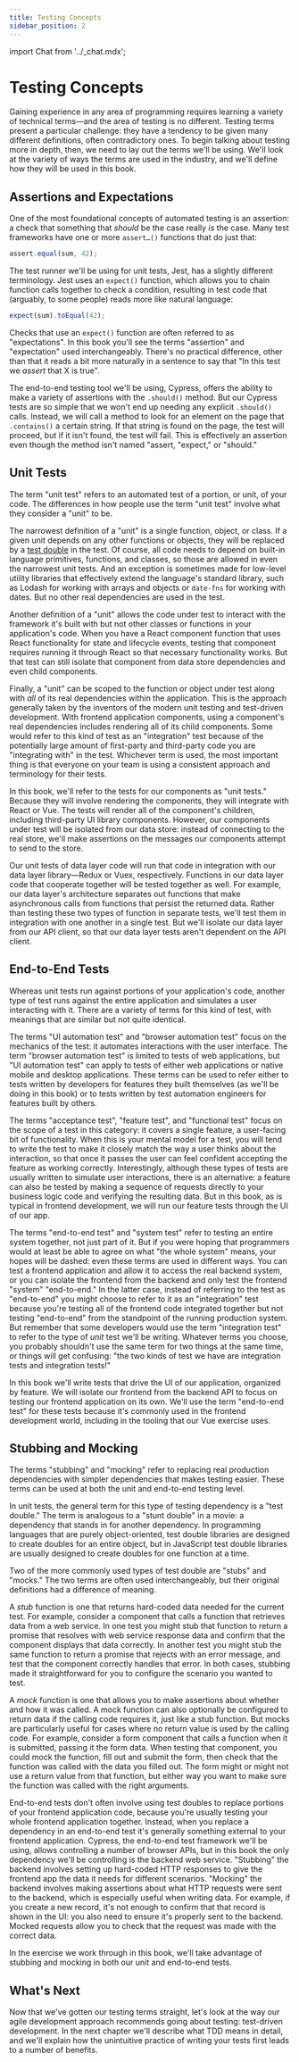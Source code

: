 ```yaml
---
title: Testing Concepts
sidebar_position: 2
---
```

import Chat from '../_chat.mdx';

# Testing Concepts

Gaining experience in any area of programming requires learning a variety of technical terms—and the area of testing is no different. Testing terms present a particular challenge: they have a tendency to be given many different definitions, often contradictory ones. To begin talking about testing more in depth, then, we need to lay out the terms we'll be using. We'll look at the variety of ways the terms are used in the industry, and we'll define how they will be used in this book.

## Assertions and Expectations
One of the most foundational concepts of automated testing is an assertion: a check that something that *should* be the case really *is* the case. Many test frameworks have one or more `assert…()` functions that do just that:

```js
assert.equal(sum, 42);
```

The test runner we'll be using for unit tests, Jest, has a slightly different terminology. Jest uses an `expect()` function, which allows you to chain function calls together to check a condition, resulting in test code that (arguably, to some people) reads more like natural language:

```js
expect(sum).toEqual(42);
```

Checks that use an `expect()` function are often referred to as "expectations". In this book you'll see the terms "assertion" and "expectation" used interchangeably. There's no practical difference, other than that it reads a bit more naturally in a sentence to say that "In this test we *assert* that X is true".

The end-to-end testing tool we'll be using, Cypress, offers the ability to make a variety of assertions with the `.should()` method. But our Cypress tests are so simple that we won't end up needing any explicit `.should()` calls. Instead, we will call a method to look for an element on the page that `.contains()` a certain string. If that string is found on the page, the test will proceed, but if it isn't found, the test will fail. This is effectively an assertion even though the method isn't named "assert, "expect," or "should."

## Unit Tests
The term "unit test" refers to an automated test of a portion, or unit, of your code. The differences in how people use the term "unit test" involve what they consider a "unit" to be.

The narrowest definition of a "unit" is a single function, object, or class. If a given unit depends on any other functions or objects, they will be replaced by a [test double](#stubbing-and-mocking) in the test. Of course, all code needs to depend on built-in language primitives, functions, and classes, so those are allowed in even the narrowest unit tests. And an exception is sometimes made for low-level utility libraries that effectively extend the language's standard library, such as Lodash for working with arrays and objects or `date-fns` for working with dates. But no other real dependencies are used in the test.

Another definition of a "unit" allows the code under test to interact with the framework it's built with but not other classes or functions in your application's code. When you have a React component function that uses React functionality for state and lifecycle events, testing that component requires running it through React so that necessary functionality works. But that test can still isolate that component from data store dependencies and even child components.

Finally, a "unit" can be scoped to the function or object under test along with *all* of its real dependencies within the application. This is the approach generally taken by the inventors of the modern unit testing and test-driven development. With frontend application components, using a component's real dependencies includes rendering all of its child components. Some would refer to this kind of test as an "integration" test because of the potentially large amount of first-party and third-party code you are "integrating with" in the test. Whichever term is used, the most important thing is that everyone on your team is using a consistent approach and terminology for their tests.

In this book, we'll refer to the tests for our components as "unit tests." Because they will involve rendering the components, they will integrate with React or Vue. The tests will render all of the component's children, including third-party UI library components. However, our components under test will be isolated from our data store: instead of connecting to the real store, we'll make assertions on the messages our components attempt to send to the store.

Our unit tests of data layer code will run that code in integration with our data layer library—Redux or Vuex, respectively. Functions in our data layer code that cooperate together will be tested together as well. For example, our data layer's architecture separates out functions that make asynchronous calls from functions that persist the returned data. Rather than testing these two types of function in separate tests, we'll test them in integration with one another in a single test. But we'll isolate our data layer from our API client, so that our data layer tests aren't dependent on the API client.

## End-to-End Tests
Whereas unit tests run against portions of your application's code, another type of test runs against the entire application and simulates a user interacting with it. There are a variety of terms for this kind of test, with meanings that are similar but not quite identical.

The terms "UI automation test" and "browser automation test" focus on the mechanics of the test: it automates interactions with the user interface. The term "browser automation test" is limited to tests of web applications, but "UI automation test" can apply to tests of either web applications or native mobile and desktop applications. These terms can be used to refer either to tests written by developers for features they built themselves (as we'll be doing in this book) or to tests written by test automation engineers for features built by others.

The terms "acceptance test", "feature test", and "functional test" focus on the scope of a test in this category: it covers a single feature, a user-facing bit of functionality. When this is your mental model for a test, you will tend to write the test to make it closely match the way a user thinks about the interaction, so that once it passes the user can feel confident accepting the feature as working correctly. Interestingly, although these types of tests are usually written to simulate user interactions, there is an alternative: a feature can also be tested by making a sequence of requests directly to your business logic code and verifying the resulting data. But in this book, as is typical in frontend development, we will run our feature tests through the UI of our app.

The terms "end-to-end test" and "system test" refer to testing an entire system together, not just part of it. But if you were hoping that programmers would at least be able to agree on what "the whole system" means, your hopes will be dashed: even these terms are used in different ways. You can test a frontend application and allow it to access the real backend system, or you can isolate the frontend from the backend and only test the frontend "system" "end-to-end." In the latter case, instead of referring to the test as "end-to-end" you might choose to refer to it as an "integration" test because you're testing all of the frontend code integrated together but not testing "end-to-end" from the standpoint of the running production system. But remember that some developers would use the term "integration test" to refer to the type of *unit* test we'll be writing. Whatever terms you choose, you probably shouldn't use the same term for two things at the same time, or things will get confusing: "the two kinds of test we have are integration tests and integration tests!"

In this book we'll write tests that drive the UI of our application, organized by feature. We will isolate our frontend from the backend API to focus on testing our frontend application on its own. We'll use the term "end-to-end test" for these tests because it's commonly used in the frontend development world, including in the tooling that our Vue exercise uses.

## Stubbing and Mocking
The terms "stubbing" and "mocking" refer to replacing real production dependencies with simpler dependencies that makes testing easier. These terms can be used at both the unit and end-to-end testing level.

In unit tests, the general term for this type of testing dependency is a "test double." The term is analogous to a "stunt double" in a movie: a dependency that stands in for another dependency. In programming languages that are purely object-oriented, test double libraries are designed to create doubles for an entire object, but in JavaScript test double libraries are usually designed to create doubles for one function at a time.

Two of the more commonly used types of test double are "stubs" and "mocks." The two terms are often used interchangeably, but their original definitions had a difference of meaning.

A *stub* function is one that returns hard-coded data needed for the current test. For example, consider a component that calls a function that retrieves data from a web service. In one test you might stub that function to return a promise that resolves with web service response data and confirm that the component displays that data correctly. In another test you might stub the same function to return a promise that rejects with an error message, and test that the component correctly handles that error. In both cases, stubbing made it straightforward for you to configure the scenario you wanted to test.

A *mock* function is one that allows you to make assertions about whether and how it was called. A mock function can also optionally be configured to return data if the calling code requires it, just like a stub function. But mocks are particularly useful for cases where no return value is used by the calling code. For example, consider a form component that calls a function when it is submitted, passing it the form data. When testing that component, you could mock the function, fill out and submit the form, then check that the function was called with the data you filled out. The form might or might not use a return value from that function, but either way you want to make sure the function was called with the right arguments.

End-to-end tests don't often involve using test doubles to replace portions of your frontend application code, because you're usually testing your whole frontend application together. Instead, when you replace a dependency in an end-to-end test it's generally something external to your frontend application. Cypress, the end-to-end test framework we'll be using, allows controlling a number of browser APIs, but in this book the only dependency we'll be controlling is the backend web service. "Stubbing" the backend involves setting up hard-coded HTTP responses to give the frontend app the data it needs for different scenarios. "Mocking" the backend involves making assertions about what HTTP requests were sent to the backend, which is especially useful when writing data. For example, if you create a new record, it's not enough to confirm that that record is shown in the UI: you also need to ensure it's properly sent to the backend. Mocked requests allow you to check that the request was made with the correct data.

In the exercise we work through in this book, we'll take advantage of stubbing and mocking in both our unit and end-to-end tests.

## What's Next
Now that we've gotten our testing terms straight, let's look at the way our agile development approach recommends going about testing: test-driven development. In the next chapter we'll describe what TDD means in detail, and we'll explain how the unintuitive practice of writing your tests first leads to a number of benefits.

<Chat />
